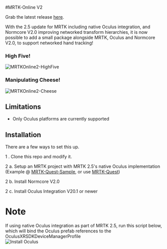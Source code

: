 #MRTK-Online V2

Grab the latest release [here](https://github.com/provencher/MRTK-Online/releases).

With the 2.5 update for MRTK including native Oculus integration, and Normcore V2.0 improving networked transform hierarchies, it is now possible to add a small package alongside MRTK, Oculus and Normcore V2.0, to support networked hand tracking! 

### High Five!

![MRTKOnline2-HighFive](https://user-images.githubusercontent.com/7420990/100374611-8a9f3e00-2fda-11eb-9e48-6e09b7dc238e.gif)

### Manipulating Cheese!

![MRTKOnline2-Cheese](https://user-images.githubusercontent.com/7420990/100374628-91c64c00-2fda-11eb-96d0-a6da7034d6cb.gif)


## Limitations
- Only Oculus platforms are currently supported

## Installation
There are a few ways to set this up.

1 . Clone this repo and modify it.

2 a. Setup an MRTK project with MRTK 2.5's native Oculus implementation (Example @ [MRTK-Quest-Sample](https://github.com/provencher/MRTK-Quest-Sample), or use [MRTK-Quest](https://github.com/provencher/MRTK-Quest))

2 b. Install Normcore V2.0

2 c. Install Oculus Integration V20.1 or newer


# Note
If using native Oculus integration as part of MRTK 2.5, run this script below, which will bind the Oculus prefab references to the OculusXRSDKDeviceManagerProfile  
![Install Oculus](https://user-images.githubusercontent.com/7420990/97363151-81ef0700-1878-11eb-9b49-0dc26e120a79.png)

